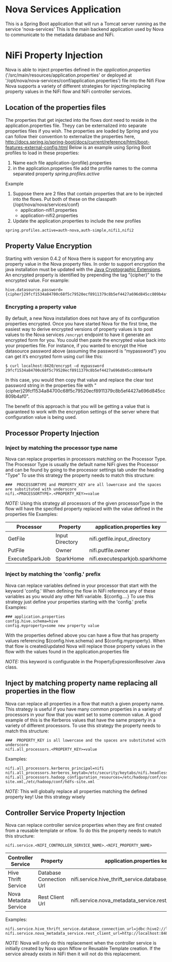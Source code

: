 Nova Services Application
===
This is a Spring Boot application that will run a Tomcat server running as the service 'nova-services'
This is the main backend application used by Nova to communicate to the metadata database and NiFi.

NiFi Property Injection
====
Nova is able to inject properties defined in the *application.properties* ('/src/main/resources/application.properties' or deployed at '/opt/nova/nova-services/conf/application.properties') file into the Nifi Flow
Nova supports a variety of different strategies for injecting/replacing property values in the NiFi flow and NiFi controller services.

## Location of the properties files
The properties that get injected into the flows dont need to reside in the application.properties file.  Theyy can be externalized into separate properties files if you wish.
The properties are loaded by Spring and you can follow their convention to externalize the properties here, http://docs.spring.io/spring-boot/docs/current/reference/html/boot-features-external-config.html
Below is an example using Spring Boot profiles to load in these properties:
1. Name each file application-{profile}.properties
2. in the application.properties file add the profile names to the comma separated property *spring.profiles.active*

Example

1. Suppose there are 2 files that contain properties that are to be injected into the flows.  Put both of these on the classpath  (/opt/nova/nova/services/conf)
   - application-nifi1.properties
   - application-nifi2.properties
2. Update the application.properties to include the new profiles
```properties
spring.profiles.active=auth-nova,auth-simple,nifi1,nifi2
``` 

## Property Value Encryption

Starting with version 0.4.2 of Nova there is support for encrypting any property value in the Nova property files.  In order to support encryption the java installation must be updated with the [Java Cryptographic Extensions](http://www.oracle.com/technetwork/java/javase/downloads/jce8-download-2133166.html).  An encrypted property is identified by prepending the tag “{cipher}” to the encrypted value.  For example:

```
hive.datasource.password={cipher}29fcf1534a84700c68f5c79520ecf8911379c8b5ef4427a696d845cc809b4af0
```
   
### Encrypting a property value

By default, a new Nova installation does not have any of its configuration properties encrypted.  Once you have started Nova for the first time, the easiest way to derive encrypted versions of property values is to post values to the Nova services ```/encrypt``` endpoint to have it generate an encrypted form for you.  You could then paste the encrypted value back into your properties file.  For instance, if you wanted to encrypt the Hive datasource password above (assuming the password is “mypassword”) you can get it’s encrypted form using curl like this:  

```
$ curl localhost:8420/encrypt –d mypassword
29fcf1534a84700c68f5c79520ecf8911379c8b5ef4427a696d845cc809b4af0
``` 

In this case, you would then copy that value and replace the clear text password string in the properties file with "{cipher}29fcf1534a84700c68f5c79520ecf8911379c8b5ef4427a696d845cc809b4af0".  

The benefit of this approach is that you will be getting a value that is guaranteed to work with the encryption settings of the server where that configuration value is being used.

## Processor Property Injection
   
###  Inject by matching the processor type name
Nova can replace properties in processors matching on the Processor Type.  
The Processor Type is usually the default name NiFi gives the Processor and can be found by going to the processor settings tab under the heading "Type"
To use this strategy the property needs to match this structure:

```properties
###  PROCESSORTYPE and PROPERTY_KEY are all lowercase and the spaces are substituted with underscore
nifi.<PROCESSORTYPE>.<PROPERTY_KEY>=value
```   

*NOTE:* Using this strategy all processors of the given processorType in the flow will have the specified property replaced with the value defined in the properties file
Examples:

| Processor       | Property        | application.properties key     |
| --------------- | --------------- | ------------------------------ |
| GetFile         | Input Directory | nifi.getfile.input_directory   |
| PutFile         | Owner           | nifi.putfile.owner             | 
| ExecuteSparkJob | SparkHome       | nifi.executesparkjob.sparkhome |

   
###  Inject by matching the 'config.' prefix
Nova can replace variables defined in your processor that start with the keyword 'config.'
When defining the flow in NiFi reference any of these variables as you would any other Nifi variable. ${config....}
To use this strategy just define your properties starting with the 'config.' prefix
Examples:

```properties
### application.properties 
config.hive.schema=hive
config.myproperty=some new property value 
``` 

With the properties defined above you can have a flow that has property values referencing ${config.hive.schema} and ${config.myproperty}.  When that flow is created/updated Nova will replace those property values in the flow with the values found in the application.properties file 
 
*NOTE:* this keyword is configurable in the PropertyExpressionResolver Java class.
   

## Inject by matching property name replacing all properties in the flow
Nova can replace all properties in a flow that match a given property name.
This strategy is useful if you have many common properties in a variety of processors in your flow that you want set to some common value.
A good example of this is the Kerberos values that have the same property in a variety of different processors.
To use this strategy the property needs to match this structure:

```properties
###  PROPERTY_KEY is all lowercase and the spaces are substituted with underscore
nifi.all_processors.<PROPERTY_KEY>=value
```   

Examples:

```properties
nifi.all_processors.kerberos_principal=nifi
nifi.all_processors.kerberos_keytab=/etc/security/keytabs/nifi.headless.keytab
nifi.all_processors.hadoop_configuration_resources=/etc/hadoop/conf/core-site.xml,/etc/hadoop/conf/hdfs-site.xml
```

*NOTE:*  This will globally replace all properties matching the defined property key!  Use this strategy wisely   
   
## Controller Service Property Injection
Nova can replace controller service properties when they are first created from a reusable template or nflow.
To do this the property needs to match this structure:

```properties
nifi.service.<NIFI_CONTROLLER_SERVICE_NAME>.<NIFI_PROPERTY_NAME>
```

| Controller Service         | Property                | application.properties key                               |
| -------------------------- | ----------------------- | ---------------------------------------------------------|
| Hive Thrift Service        | Database Connection Url | nifi.service.hive_thrift_service.database_connection_url |
| Nova Metadata Service      | Rest Client Url         | nifi.service.nova_metadata_service.rest_client_url       |

Examples:

```properties
nifi.service.hive_thrift_service.database_connection_url=jdbc:hive2://localhost:10000/default
nifi.service.nova_metadata_service.rest_client_url=http://localhost:8400/proxy/v1/metadata
```

*NOTE:* Nova will only do this replacement when the controller service is initially created by Nova upon Nflow or Reusable Template creation.  If the service already exists in NiFi then it will not do this replacement. 
